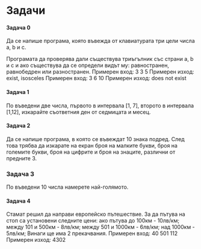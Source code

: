 # Задачи

#### Задача 0

Да се напише програма, която въвежда от клавиатурата три цели числа a, b и c.

Програмата да проверява дали съществува триъгълник със страни a, b и c и ако
съществува да се определи видът му: равностранен, равнобедрен или разностранен.
Примерен вход: 3 3 5 Примерен изход: exist, isosceles
Примерен вход: 3 6 10 Примерен изход: does not exist

#### Задача 1

По въведени две числа, първото в интервала [1, 7], второто в интервала [1,12], изкарайте съответния ден от седмицата и месец.

#### Задача 2

Да се напише програма, в която се въвеждат 10 знака подред. След това трябва да изкарате на екран броя на малките букви, броя на големите букви, броя на цифрите и броя на знаците, различни от предните 3.

### Задача 3  

По въведени 10 числа намерете най-голямото.

#### Задача 4

Стамат решил да направи европейско пътешествие. За да пътува на стоп са установени следните цени:
  ако пътува до 100км - 10лв/км;
  между 101 и 500км - 8лв/км;
  между 501 и 1000км - 6лв/км;
  над 1000км - 5лв/км;
Винаги ще има 2 прекачвания.
Примерен вход: 40 501 112
Примерен изход: 4302
